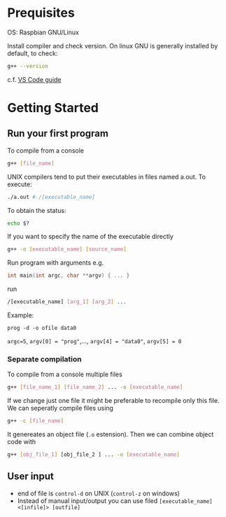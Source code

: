 # Prequisites 

OS: Raspbian GNU/Linux

Install compiler and check version. On linux GNU is generally installed by default, to check:

```Bash
g++ --version
```

c.f. [VS Code guide](https://code.visualstudio.com/docs/languages/cpp)

# Getting Started

## Run your first program

To compile from a console
```Bash
g++ [file_name]
```
UNIX compilers tend to put their executables in files named a.out.
To execute:
```Bash
./a.out #./[executable_name]
```
To obtain the status:
```Bash
echo $?
```
If you want to specify the name of the executable directly 

```Bash
g++ -o [executable_name] [source_name]
```

Run program with arguments e.g.
```cpp
int main(int argc, char **argv) { ... }
```
run 
```bash
/[executable_name] [arg_1] [arg_2] ...
```
Example:
```bsah
prog -d -o ofile data0
```
`argc=5`,  `argv[0] = "prog"`,..., `argv[4] = "data0"`, `argv[5] = 0`

### Separate compilation 

To compile from a console multiple files
```Bash
g++ [file_name_1] [file_name_2] ... -o [executable_name]
```
If we change just one file it might be preferable to recompile only this file.  We can seperatly compile files using 
```Bash
g++ -c [file_name] 
```
It genereates an object file (`.o` estension). Then we can combine object code with 
```Bash
g++ [obj_file_1] [obj_file_2 ] ... -o [executable_name]
```

## User input 

- end of file is `control-d` on UNIX (`control-z` on windows)
- Instead of manual input/output you can use filed `[executable_name] <[infile]> [outfile]`

